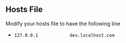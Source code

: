 ## Hosts File ##
Modify your hosts file to have the following line
* `127.0.0.1            dev.localhost.com`
